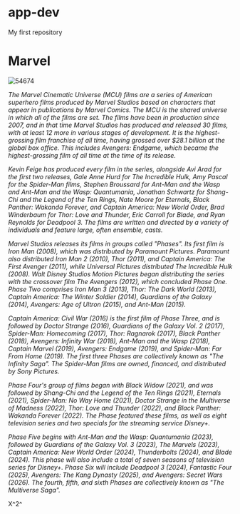# app-dev
My first repository
<h1>Marvel</h1>

![54674](https://user-images.githubusercontent.com/119568217/204996467-93f4205c-7d80-4f5c-90d1-80190149bd22.jpg)

*The Marvel Cinematic Universe (MCU) films are a series of American superhero films produced by Marvel Studios based on characters that appear in publications by Marvel Comics. The MCU is the shared universe in which all of the films are set. The films have been in production since 2007, and in that time Marvel Studios has produced and released 30 films, with at least 12 more in various stages of development. It is the highest-grossing film franchise of all time, having grossed over $28.1 billion at the global box office. This includes Avengers: Endgame, which became the highest-grossing film of all time at the time of its release.*

*Kevin Feige has produced every film in the series, alongside Avi Arad for the first two releases, Gale Anne Hurd for The Incredible Hulk, Amy Pascal for the Spider-Man films, Stephen Broussard for Ant-Man and the Wasp and Ant-Man and the Wasp: Quantumania, Jonathan Schwartz for Shang-Chi and the Legend of the Ten Rings, Nate Moore for Eternals, Black Panther: Wakanda Forever, and Captain America: New World Order, Brad Winderbaum for Thor: Love and Thunder, Eric Carroll for Blade, and Ryan Reynolds for Deadpool 3. The films are written and directed by a variety of individuals and feature large, often ensemble, casts.*

*Marvel Studios releases its films in groups called "Phases". Its first film is Iron Man (2008), which was distributed by Paramount Pictures. Paramount also distributed Iron Man 2 (2010), Thor (2011), and Captain America: The First Avenger (2011), while Universal Pictures distributed The Incredible Hulk (2008). Walt Disney Studios Motion Pictures began distributing the series with the crossover film The Avengers (2012), which concluded Phase One. Phase Two comprises Iron Man 3 (2013), Thor: The Dark World (2013), Captain America: The Winter Soldier (2014), Guardians of the Galaxy (2014), Avengers: Age of Ultron (2015), and Ant-Man (2015).*

*Captain America: Civil War (2016) is the first film of Phase Three, and is followed by Doctor Strange (2016), Guardians of the Galaxy Vol. 2 (2017), Spider-Man: Homecoming (2017), Thor: Ragnarok (2017), Black Panther (2018), Avengers: Infinity War (2018), Ant-Man and the Wasp (2018), Captain Marvel (2019), Avengers: Endgame (2019), and Spider-Man: Far From Home (2019). The first three Phases are collectively known as "The Infinity Saga". The Spider-Man films are owned, financed, and distributed by Sony Pictures.*

*Phase Four's group of films began with Black Widow (2021), and was followed by Shang-Chi and the Legend of the Ten Rings (2021), Eternals (2021), Spider-Man: No Way Home (2021), Doctor Strange in the Multiverse of Madness (2022), Thor: Love and Thunder (2022), and Black Panther: Wakanda Forever (2022). The Phase featured these films, as well as eight television series and two specials for the streaming service Disney+.*

*Phase Five begins with Ant-Man and the Wasp: Quantumania (2023), followed by Guardians of the Galaxy Vol. 3 (2023), The Marvels (2023), Captain America: New World Order (2024), Thunderbolts (2024), and Blade (2024). This phase will also include a total of seven seasons of television series for Disney+. Phase Six will include Deadpool 3 (2024), Fantastic Four (2025), Avengers: The Kang Dynasty (2025), and Avengers: Secret Wars (2026). The fourth, fifth, and sixth Phases are collectively known as "The Multiverse Saga".*

X^2^
